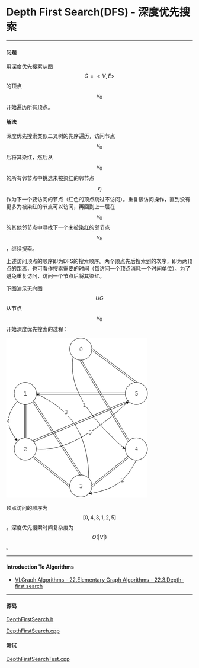 <script type="text/javascript" src="https://cdnjs.cloudflare.com/ajax/libs/mathjax/2.7.1/MathJax.js?config=TeX-AMS-MML_HTMLorMML"></script>

# Depth First Search(DFS) - 深度优先搜索

--------

#### 问题

用深度优先搜索从图$$ G = <V,E> $$的顶点$$ v_0 $$开始遍历所有顶点。

#### 解法

深度优先搜索类似二叉树的先序遍历，访问节点$$ v_0 $$后将其染红，然后从$$ v_0 $$的所有邻节点中挑选未被染红的邻节点$$ v_j $$作为下一个要访问的节点（红色的顶点跳过不访问）。重复该访问操作，直到没有更多为被染红的节点可以访问，再回到上一层在$$ v_0 $$的其他邻节点中寻找下一个未被染红的邻节点$$ v_k $$，继续搜索。

上述访问顶点的顺序即为DFS的搜索顺序。两个顶点先后搜索到的次序，即为两顶点的距离，也可看作搜索需要的时间（每访问一个顶点消耗一个时间单位）。为了避免重复访问，访问一个节点后将其染红。

下图演示无向图$$ UG $$从节点$$ v_0 $$开始深度优先搜索的过程：

![DepthFirstSearch1.png](../res/DepthFirstSearch1.png)

顶点访问的顺序为$$ [0, 4, 3, 1, 2, 5] $$。深度优先搜索时间复杂度为$$ O(|V|) $$。

--------

#### Introduction To Algorithms

* [VI.Graph Algorithms - 22.Elementary Graph Algorithms - 22.3.Depth-first search](https://mcdtu.files.wordpress.com/2017/03/introduction-to-algorithms-3rd-edition-sep-2010.pdf)

--------

#### 源码

[DepthFirstSearch.h](https://github.com/linrongbin16/Way-to-Algorithm/blob/master/src/GraphTheory/Traverse/DepthFirstSearch.h)

[DepthFirstSearch.cpp](https://github.com/linrongbin16/Way-to-Algorithm/blob/master/src/GraphTheory/Traverse/DepthFirstSearch.cpp)

#### 测试

[DepthFirstSearchTest.cpp](https://github.com/linrongbin16/Way-to-Algorithm/blob/master/src/GraphTheory/Traverse/DepthFirstSearchTest.cpp)
